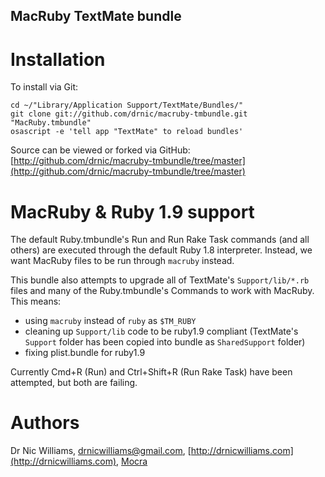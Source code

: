 MacRuby TextMate bundle
--------------------

Installation
============

To install via Git:

    cd ~/"Library/Application Support/TextMate/Bundles/"
    git clone git://github.com/drnic/macruby-tmbundle.git "MacRuby.tmbundle"
    osascript -e 'tell app "TextMate" to reload bundles'

Source can be viewed or forked via GitHub: [http://github.com/drnic/macruby-tmbundle/tree/master](http://github.com/drnic/macruby-tmbundle/tree/master)

MacRuby & Ruby 1.9 support
==========================

The default Ruby.tmbundle's Run and Run Rake Task commands (and all others) are executed through the default Ruby 1.8 interpreter. Instead, we want MacRuby files to be run through `macruby` instead.

This bundle also attempts to upgrade all of TextMate's `Support/lib/*.rb` files and many of the Ruby.tmbundle's Commands to work with MacRuby. This means:

* using `macruby` instead of `ruby` as `$TM_RUBY`
* cleaning up `Support/lib` code to be ruby1.9 compliant (TextMate's `Support` folder has been copied into bundle as `SharedSupport` folder)
* fixing plist.bundle for ruby1.9

Currently Cmd+R (Run) and Ctrl+Shift+R (Run Rake Task) have been attempted, but both are failing.

Authors
=======

Dr Nic Williams, [drnicwilliams@gmail.com](mailto:&#x64;&#x72;&#x6E;&#x69;&#x63;&#x77;&#x69;&#x6C;&#x6C;&#x69;&#x61;&#x6D;&#x73;&#x40;&#x67;&#x6D;&#x61;&#x69;&#x6C;&#x2E;&#x63;&#x6F;&#x6D;), [http://drnicwilliams.com](http://drnicwilliams.com), [Mocra](http://mocra.com)